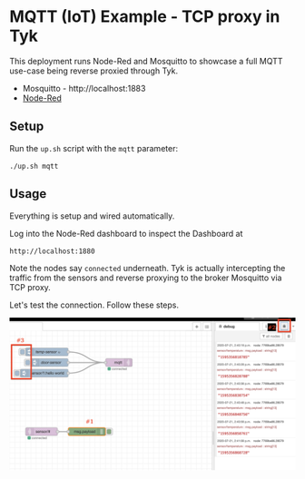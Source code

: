 # MQTT (IoT) Example - TCP proxy in Tyk

 This deployment runs Node-Red and Mosquitto to showcase a full MQTT use-case being reverse proxied through Tyk.

- Mosquitto - http://localhost:1883
- [Node-Red](http://localhost:1880)

## Setup

Run the `up.sh` script with the `mqtt` parameter:

```
./up.sh mqtt
```

## Usage

Everything is setup and wired automatically.

Log into the Node-Red dashboard to inspect the Dashboard at
```
http://localhost:1880
```

Note the nodes say `connected` underneath.  Tyk is actually intercepting the traffic from  the sensors and reverse proxying to the broker Mosquitto via TCP proxy.

Let's test the connection.  Follow these steps.

![rednode-debug-steps](./nodered-debug-steps.png)
